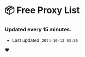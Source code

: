 # :package: Free Proxy List
### Updated every 15 minutes.

- Last updated: `2024-10-13 03:55`

:heart:
